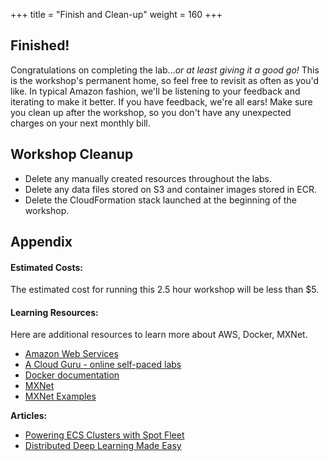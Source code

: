 +++
title = "Finish and Clean-up"
weight = 160
+++

## Finished!

Congratulations on completing the lab...*or at least giving it a good go!* This is the workshop's permanent home, so feel free to revisit as often as you'd like. In typical Amazon fashion, we'll be listening to your feedback and iterating to make it better. If you have feedback, we're all ears! Make sure you clean up after the workshop, so you don't have any unexpected charges on your next monthly bill.


## Workshop Cleanup

*  Delete any manually created resources throughout the labs.
*  Delete any data files stored on S3 and container images stored in ECR.
*  Delete the CloudFormation stack launched at the beginning of the workshop.


## Appendix

#### Estimated Costs:

The estimated cost for running this 2.5 hour workshop will be less than $5.

#### Learning Resources:

Here are additional resources to learn more about AWS, Docker, MXNet.

* [Amazon Web Services](https://aws.amazon.com/)
* [A Cloud Guru - online self-paced labs](https://acloud.guru/courses)
* [Docker documentation](https://docs.docker.com/)
* [MXNet](http://mxnet.io/)
* [MXNet Examples](http://mxnet.io/tutorials/index.html)

**Articles:**

* [Powering ECS Clusters with Spot Fleet](https://aws.amazon.com/blogs/compute/powering-your-amazon-ecs-clusters-with-spot-fleet/)
* [Distributed Deep Learning Made Easy](https://aws.amazon.com/blogs/compute/distributed-deep-learning-made-easy/)



